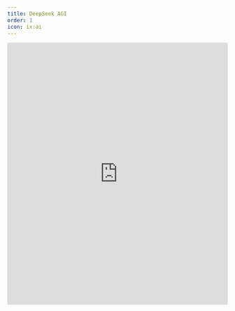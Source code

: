 ```yaml
---
title: DeepSeek AGI
order: 1
icon: ix:ai
---
```


<iframe src="https://www.deepseekv3.com/embed" width="100%" height="600px" frameborder="0"></iframe>
